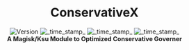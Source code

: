 <h1 align="center">ConservativeX</h1>

<div align="center">
  <!-- Version -->
    <img src="https://img.shields.io/badge/Version-v3.7-blue.svg?longCache=true&style=popout-square"
      alt="Version" />
  <!-- Last Updated -->
    <img src="https://img.shields.io/badge/Updated-April 24, 2024-green.svg?longCache=true&style=flat-square"
      alt="_time_stamp_" />
  <!-- Min Magisk -->
    <img src="https://img.shields.io/badge/MinMagisk-20.4-red.svg?longCache=true&style=flat-square"
      alt="_time_stamp_" />
  <!-- Min KSU -->
    <img src="https://img.shields.io/badge/MinKernelSU-0.6.6-red.svg?longCache=true&style=flat-square"
      alt="_time_stamp_" /></div>

<div align="center">
  <strong>A Magisk/Ksu Module to Optimized Conservative Governer
</div>

<div align="center">
    
</div>

